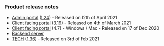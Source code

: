 ### Product release notes
* [Admin portal](/release-notes/admin) ([1.24](/configs/release-notes/admin/v1.24.1)) - Released on 12th of April 2021
* [Client facing portal](/release-notes/portal) ([3.19](/configs/release-notes/portal/v3.19)) - Released on 4th of March 2021
* [Client facing portal](https://help.deskdirector.com/article/4uzjpwaiou) (4.7) - Windows / Mac - Released on 17 of Dec 2020
* [Backend server](https://help.deskdirector.com/article/5ml4ieesph-server-changelog)
* [TECH](/release-notes/tech) ([1.36](/configs/release-notes/tech/v1.36)) - Released on 3rd of Feb 2021
